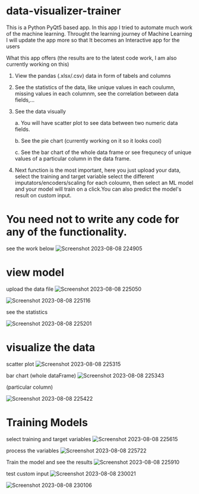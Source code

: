 # data-visualizer-trainer

This is a Python PyQt5 based app.
In this app I tried to automate much work of the machine learning. Throught the learning journey of Machine Learning I will update the app more so that It becomes an Interactive app for the users

What this app offers (the results are to the latest code work, I am also currently working on this)
  1. View the pandas (.xlsx/.csv) data in form of tabels and columns
  2. See the statistics of the data, like unique values in each coulumn, missing values in each columnm, see the correlation between data fields,...
  3. See the data visually
     
     a. You will have scatter plot to see data between two numeric data fields.
     
     b. See the pie chart (currently working on it so it looks cool)
     
     c. See the bar chart of the whole data frame or see frequnecy of unique values of a particular column in the data frame.

  5. Next function is the most important, here you just upload your data, select the training and target variable select the different imputators/encoders/scaling for each coloumn, then select an ML model and your model will train on a click.You can also predict the model's result on custom input.

# You need not to write any code for any of the functionality.

see the work below
![Screenshot 2023-08-08 224905](https://github.com/Nishant-Karlupia/data-visualizer-trainer/assets/107272998/7781b0c6-7723-4d86-a1e3-b68a748db04c)

# view model

upload the data file
![Screenshot 2023-08-08 225050](https://github.com/Nishant-Karlupia/data-visualizer-trainer/assets/107272998/aa909149-6fb0-406f-a11d-75e5a5a62c97)


![Screenshot 2023-08-08 225116](https://github.com/Nishant-Karlupia/data-visualizer-trainer/assets/107272998/6402ac81-420a-43b2-9a9a-c0b8b23dba05)

see the statistics

![Screenshot 2023-08-08 225201](https://github.com/Nishant-Karlupia/data-visualizer-trainer/assets/107272998/cae84a93-d3b9-4c14-947e-4e6bc4381f54)

# visualize the data

scatter plot
![Screenshot 2023-08-08 225315](https://github.com/Nishant-Karlupia/data-visualizer-trainer/assets/107272998/62675430-503c-437f-9306-057c50aed97c)

bar chart
(whole dataFrame)
![Screenshot 2023-08-08 225343](https://github.com/Nishant-Karlupia/data-visualizer-trainer/assets/107272998/75946715-2006-4f8d-a1c7-130939dcb05b)

(particular column)

![Screenshot 2023-08-08 225422](https://github.com/Nishant-Karlupia/data-visualizer-trainer/assets/107272998/d8f1380f-3cde-4bbc-affe-41902373aa8c)


# Training Models

select training and target variables
![Screenshot 2023-08-08 225615](https://github.com/Nishant-Karlupia/data-visualizer-trainer/assets/107272998/614abd18-1ee3-45c9-99f8-6c2f0a633b5d)


process the variables
![Screenshot 2023-08-08 225722](https://github.com/Nishant-Karlupia/data-visualizer-trainer/assets/107272998/95140516-fd8e-4464-beb1-cd8d8f3cd5f7)


Train the model and see the results
![Screenshot 2023-08-08 225910](https://github.com/Nishant-Karlupia/data-visualizer-trainer/assets/107272998/a3a16516-8742-4422-b87f-4fb98e75fd2b)


test custom input
![Screenshot 2023-08-08 230021](https://github.com/Nishant-Karlupia/data-visualizer-trainer/assets/107272998/b8647259-2aaa-4172-8343-3434312f7c2b)

![Screenshot 2023-08-08 230106](https://github.com/Nishant-Karlupia/data-visualizer-trainer/assets/107272998/0ac39849-7d17-47a0-8bb5-18a1a00b9ac6)


